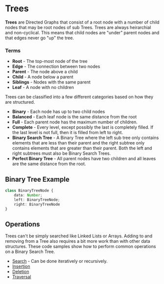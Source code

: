 # Trees
**Trees** are Directed Graphs that consist of a root node with a number of child nodes that may be root nodes of sub Trees. Trees are always heirarchial and non-cyclical. This means that child nodes are "under" parent nodes and that edges never go "up" the tree.

### Terms
* **Root** - The top-most node of the tree
* **Edge** - The connection between two nodes
* **Parent** - The node above a child
* **Child** - A node below a parent
* **Siblings** - Nodes with the same parent
* **Leaf** - A node with no children

Trees can be classified into a few different categories based on how they are structured.

* **Binary** - Each node has up to two child nodes
* **Balanced** - Each leaf node is the same distance from the root
* **Full** - Each parent node has the maximum number of children.
* **Complete** - Every level, except possibly the last is completely filled. If the last level is not full, then it is filled from left to right.
* **Binary Search Tree** - A Binary Tree where the left sub tree only contains elements that are less than their parent and the right subtree only contains elements that are greater than their parent. Both the left and right subtrees must also be Binary Search Trees.
* **Perfect Binary Tree** - All parent nodes have two children and all leaves are the same distance from the root.

## Binary Tree Example
```ts
class BinaryTreeNode {
    data: Number;
    left: BinaryTreeNode;
    right: BinaryTreeNode
}
```

## Operations
Trees can't be simply searched like Linked Lists or Arrays. Adding to and removing from a Tree also requires a bit more work than with other data structures. These code samples show how to perform common operations on a Binary Search Tree.

* [Search](examples/search.ts) - Can be done iteratively or recursively.
* [Insertion](examples/insert.ts)
* [Deletion](examples/delete.ts)
* [Traversal](examples/traversal.ts)

